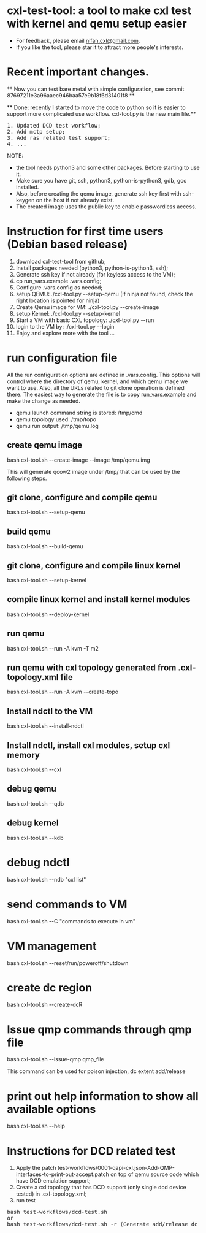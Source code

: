 # cxl-test-tool: a tool to make cxl test with kernel and qemu setup easier

* For feedback, please email nifan.cxl@gmail.com.
* If you like the tool, please star it to attract more people's interests.

# Recent important changes.

** Now you can test bare metal with simple configuration, see commit 87697211e3a96aaec946baa57e9b18f6d31401f8 **

** Done: recently I started to move the code to python so it is easier to support more complicated use workflow. cxl-tool.py is the new main file.**
<pre>
1. Updated DCD test workflow;
2. Add mctp setup;
3. Add ras related test support;
4. ...
</pre>

NOTE:

* the tool needs python3 and some other packages.  Before starting to use it.
* Make sure you have git, ssh, python3, python-is-python3, gdb, gcc installed.
* Also, before creating the qemu image, generate ssh key first with ssh-keygen on the host if not already exist.
* The created image uses the public key to enable passwordless access.

# Instruction for first time users (Debian based release)
1. download cxl-test-tool from github;
2. Install packages needed (python3, python-is-python3, ssh);
3. Generate ssh key if not already (for keyless access to the VM);
4. cp run_vars.example .vars.config;
5. Configure .vars.config as needed;
6. setup QEMU: ./cxl-tool.py --setup-qemu (If ninja not found, check the right location is pointed for ninja)
7. Create Qemu image for VM: ./cxl-tool.py --create-image
8. setup Kernel: ./cxl-tool.py --setup-kernel
9. Start a VM with basic CXL topology: ./cxl-tool.py --run
10. login to the VM by: ./cxl-tool.py --login
11. Enjoy and explore more with the tool ...

# run configuration file
All the run configuration options are defined in .vars.config. This options will control where the directory of qemu, kernel, and which qemu image we want to use.
Also, all the URLs related to git clone operation is defined there.
The easiest way to generate the file is to copy run_vars.example and make the change as needed.

* qemu launch command string is stored: /tmp/cmd
* qemu topology used: /tmp/topo
* qemu run output: /tmp/qemu.log

## create qemu image
bash cxl-tool.sh --create-image --image /tmp/qemu.img

This will generate qcow2 image under /tmp/ that can be used by the following steps.

## git clone, configure and compile qemu
bash cxl-tool.sh --setup-qemu

## build qemu
bash cxl-tool.sh --build-qemu

## git clone, configure and compile linux kernel
bash cxl-tool.sh --setup-kernel

## compile linux kernel and install kernel modules
bash cxl-tool.sh --deploy-kernel

## run qemu
bash cxl-tool.sh --run -A kvm -T m2 

## run qemu with cxl topology generated from .cxl-topology.xml file
bash cxl-tool.sh --run -A kvm --create-topo

## Install ndctl to the VM
bash cxl-tool.sh --install-ndctl

## Install ndctl, install cxl modules, setup cxl memory
bash cxl-tool.sh --cxl

## debug qemu
bash cxl-tool.sh --qdb

## debug kernel
bash cxl-tool.sh --kdb

# debug ndctl
bash cxl-tool.sh --ndb "cxl list"

# send commands to VM
bash cxl-tool.sh --C "commands to execute in vm"

# VM management
bash cxl-tool.sh --reset/run/poweroff/shutdown

# create dc region
bash cxl-tool.sh --create-dcR

# Issue qmp commands through qmp file
bash cxl-tool.sh --issue-qmp qmp_file

This command can be used for poison injection, dc extent add/release

# print out help information to show all available options
bash cxl-tool.sh --help

# Instructions for DCD related test
1. Apply the patch test-workflows/0001-qapi-cxl.json-Add-QMP-interfaces-to-print-out-accept.patch on top of qemu source code which have DCD emulation support;
2. Create a cxl topology that has DCD support (only single dcd device tested) in .cxl-topology.xml;
3. run test
<pre>
bash test-workflows/dcd-test.sh
or
bash test-workflows/dcd-test.sh -r (Generate add/release dc extent sequence randomly)
</pre>

